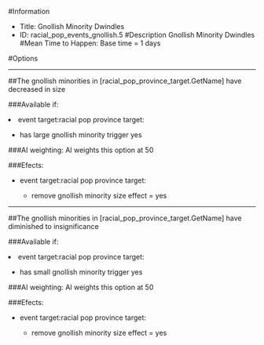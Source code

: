 #Information
 - Title: Gnollish Minority Dwindles
 - ID: racial_pop_events_gnollish.5
#Description
Gnollish Minority Dwindles
#Mean Time to Happen:
Base time = 1 days

#Options

___
##The gnollish minorities in [racial_pop_province_target.GetName] have decreased in size

###Available if:
<li>event target:racial pop province target:</li><ul><li>has large gnollish minority trigger yes</li></ul>

###AI weighting:
AI weights this option at 50


###Efects:<ul><li>event target:racial pop province target:</li><ul><li>remove gnollish minority size effect = yes</li></ul></ul>

___
##The gnollish minorities in [racial_pop_province_target.GetName] have diminished to insignificance

###Available if:
<li>event target:racial pop province target:</li><ul><li>has small gnollish minority trigger yes</li></ul>

###AI weighting:
AI weights this option at 50


###Efects:<ul><li>event target:racial pop province target:</li><ul><li>remove gnollish minority size effect = yes</li></ul></ul>
